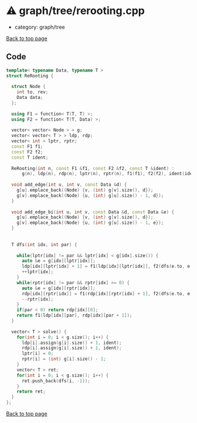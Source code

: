 <!-- mathjax config similar to math.stackexchange -->
<script type="text/javascript" async
  src="https://cdnjs.cloudflare.com/ajax/libs/mathjax/2.7.5/MathJax.js?config=TeX-MML-AM_CHTML">
</script>
<script type="text/x-mathjax-config">
  MathJax.Hub.Config({
    TeX: { equationNumbers: { autoNumber: "AMS" }},
    tex2jax: {
      inlineMath: [ ['$','$'] ],
      processEscapes: true
    },
    "HTML-CSS": { matchFontHeight: false },
    displayAlign: "left",
    displayIndent: "2em"
  });
</script>

<script type="text/javascript" src="https://cdnjs.cloudflare.com/ajax/libs/jquery/3.4.1/jquery.min.js"></script>
<script src="https://cdn.jsdelivr.net/npm/jquery-balloon-js@1.1.2/jquery.balloon.min.js" integrity="sha256-ZEYs9VrgAeNuPvs15E39OsyOJaIkXEEt10fzxJ20+2I=" crossorigin="anonymous"></script>
<script type="text/javascript" src="../../../assets/js/copy-button.js"></script>
<link rel="stylesheet" href="../../../assets/css/copy-button.css" />


# :warning: graph/tree/rerooting.cpp
* category: graph/tree


[Back to top page](../../../index.html)



## Code
```cpp
template< typename Data, typename T >
struct ReRooting {
 
  struct Node {
    int to, rev;
    Data data;
  };
 
  using F1 = function< T(T, T) >;
  using F2 = function< T(T, Data) >;
 
  vector< vector< Node > > g;
  vector< vector< T > > ldp, rdp;
  vector< int > lptr, rptr;
  const F1 f1;
  const F2 f2;
  const T ident;
 
  ReRooting(int n, const F1 &f1, const F2 &f2, const T &ident) :
      g(n), ldp(n), rdp(n), lptr(n), rptr(n), f1(f1), f2(f2), ident(ident) {}
 
  void add_edge(int u, int v, const Data &d) {
    g[u].emplace_back((Node) {v, (int) g[v].size(), d});
    g[v].emplace_back((Node) {u, (int) g[u].size() - 1, d});
  }
 
  void add_edge_bi(int u, int v, const Data &d, const Data &e) {
    g[u].emplace_back((Node) {v, (int) g[v].size(), d});
    g[v].emplace_back((Node) {u, (int) g[u].size() - 1, e});
  }
 
 
  T dfs(int idx, int par) {
 
    while(lptr[idx] != par && lptr[idx] < g[idx].size()) {
      auto &e = g[idx][lptr[idx]];
      ldp[idx][lptr[idx] + 1] = f1(ldp[idx][lptr[idx]], f2(dfs(e.to, e.rev), e.data));
      ++lptr[idx];
    }
    while(rptr[idx] != par && rptr[idx] >= 0) {
      auto &e = g[idx][rptr[idx]];
      rdp[idx][rptr[idx]] = f1(rdp[idx][rptr[idx] + 1], f2(dfs(e.to, e.rev), e.data));
      --rptr[idx];
    }
    if(par < 0) return rdp[idx][0];
    return f1(ldp[idx][par], rdp[idx][par + 1]);
  }
 
  vector< T > solve() {
    for(int i = 0; i < g.size(); i++) {
      ldp[i].assign(g[i].size() + 1, ident);
      rdp[i].assign(g[i].size() + 1, ident);
      lptr[i] = 0;
      rptr[i] = (int) g[i].size() - 1;
    }
    vector< T > ret;
    for(int i = 0; i < g.size(); i++) {
      ret.push_back(dfs(i, -1));
    }
    return ret;
  }
};

```

[Back to top page](../../../index.html)

